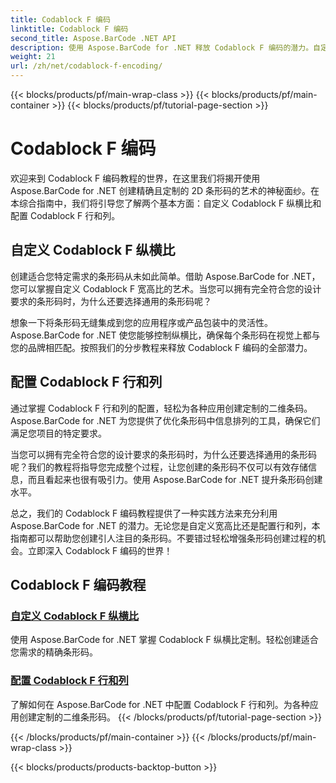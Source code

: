 ```yaml
---
title: Codablock F 编码
linktitle: Codablock F 编码
second_title: Aspose.BarCode .NET API
description: 使用 Aspose.BarCode for .NET 释放 Codablock F 编码的潜力。自定义宽高比，配置行和列以获得精确的二维条形码。
weight: 21
url: /zh/net/codablock-f-encoding/
---
```


{{< blocks/products/pf/main-wrap-class >}}
{{< blocks/products/pf/main-container >}}
{{< blocks/products/pf/tutorial-page-section >}}

# Codablock F 编码


欢迎来到 Codablock F 编码教程的世界，在这里我们将揭开使用 Aspose.BarCode for .NET 创建精确且定制的 2D 条形码的艺术的神秘面纱。在本综合指南中，我们将引导您了解两个基本方面：自定义 Codablock F 纵横比和配置 Codablock F 行和列。

## 自定义 Codablock F 纵横比

创建适合您特定需求的条形码从未如此简单。借助 Aspose.BarCode for .NET，您可以掌握自定义 Codablock F 宽高比的艺术。当您可以拥有完全符合您的设计要求的条形码时，为什么还要选择通用的条形码呢？

想象一下将条形码无缝集成到您的应用程序或产品包装中的灵活性。 Aspose.BarCode for .NET 使您能够控制纵横比，确保每个条形码在视觉上都与您的品牌相匹配。按照我们的分步教程来释放 Codablock F 编码的全部潜力。

## 配置 Codablock F 行和列

通过掌握 Codablock F 行和列的配置，轻松为各种应用创建定制的二维条码。 Aspose.BarCode for .NET 为您提供了优化条形码中信息排列的工具，确保它们满足您项目的特定要求。

当您可以拥有完全符合您的设计要求的条形码时，为什么还要选择通用的条形码呢？我们的教程将指导您完成整个过程，让您创建的条形码不仅可以有效存储信息，而且看起来也很有吸引力。使用 Aspose.BarCode for .NET 提升条形码创建水平。

总之，我们的 Codablock F 编码教程提供了一种实践方法来充分利用 Aspose.BarCode for .NET 的潜力。无论您是自定义宽高比还是配置行和列，本指南都可以帮助您创建引人注目的条形码。不要错过轻松增强条形码创建过程的机会。立即深入 Codablock F 编码的世界！
## Codablock F 编码教程
### [自定义 Codablock F 纵横比](./codablock-f-aspect-ratio-customization/)
使用 Aspose.BarCode for .NET 掌握 Codablock F 纵横比定制。轻松创建适合您需求的精确条形码。
### [配置 Codablock F 行和列](./codablock-f-row-column-configuration/)
了解如何在 Aspose.BarCode for .NET 中配置 Codablock F 行和列。为各种应用创建定制的二维条形码。
{{< /blocks/products/pf/tutorial-page-section >}}

{{< /blocks/products/pf/main-container >}}
{{< /blocks/products/pf/main-wrap-class >}}

{{< blocks/products/products-backtop-button >}}
